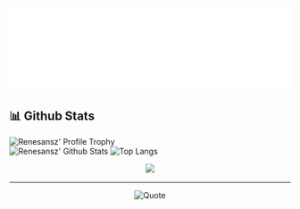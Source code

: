 <img src="header.svg" alt="banner" width="846" />
<h2>📊 Github Stats</h2>
<img class="flex-1" src="https://github-profile-trophy.vercel.app/?username=renesansz&theme=flat&column=7&margin-w=4&margin-h=4&no-frame=true" alt="Renesansz' Profile Trophy" width="846" />
<div class="d-flex">
  <img class="flex-1" src="https://github-readme-stats.renesansz.vercel.app/api?username=renesansz&theme=buefy&count_private=true&include_all_commits=true&show_icons=true" alt="Renesansz' Github Stats" width="460" />
  <img class="flex-1" src="https://github-readme-stats.renesansz.vercel.app/api/top-langs/?username=renesansz&layout=compact&theme=buefy&count_private=true&include_all_commits=true" alt="Top Langs" height="181.5" />
</div>
<p align = "center">
 <img  src="https://github-readme-streak-stats.herokuapp.com/?user=renesansz&show_icons=true&locale=en&layout=compact&theme=tokyonight_duo&line_height=0" />
</p>
<hr />
<p align = "center">
  <img src="https://github-readme-quotes.herokuapp.com/quote?layout=samuel&theme=solarized-light" alt="Quote" />
</p>
